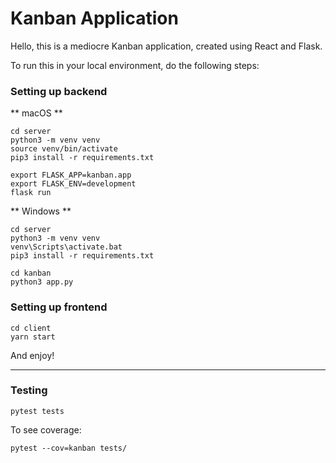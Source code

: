 # Kanban Application

Hello, this is a mediocre Kanban application, created using React and Flask. 

To run this in your local environment, do the following steps:

### Setting up backend

** macOS ** 
```
cd server
python3 -m venv venv
source venv/bin/activate
pip3 install -r requirements.txt

export FLASK_APP=kanban.app
export FLASK_ENV=development
flask run
```

** Windows **
```
cd server
python3 -m venv venv
venv\Scripts\activate.bat
pip3 install -r requirements.txt

cd kanban
python3 app.py
```

### Setting up frontend
```
cd client
yarn start
```

And enjoy!

---
### Testing
```
pytest tests
```

To see coverage:
```
pytest --cov=kanban tests/
```
